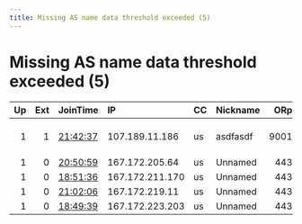 ```yaml
---
title: Missing AS name data threshold exceeded (5)
---
```


# Missing AS name data threshold exceeded (5)

|   Up |   Ext | JoinTime                                                                                            | IP              | CC   | Nickname   |   ORp |   Dirp | Version   | Contact           | OS    |   eFamMembers |
|-----:|------:|:----------------------------------------------------------------------------------------------------|:----------------|:-----|:-----------|------:|-------:|:----------|:------------------|:------|--------------:|
|    1 |     1 | [21:42:37](https://metrics.torproject.org/rs.html#details/3DF707C127FD4164A9EF0D99981A621249D2CE21) | 107.189.11.186  | us   | asdfasdf   |  9001 |      0 | 0.4.1.6   | asdf tor-relay.co | Linux |             1 |
|    1 |     0 | [20:50:59](https://metrics.torproject.org/rs.html#details/F136BFF38E51AD5B32E53BFB8F1725A23B7169DE) | 167.172.205.64  | us   | Unnamed    |   443 |     80 | 0.4.1.6   | None              | Linux |             1 |
|    1 |     0 | [18:51:36](https://metrics.torproject.org/rs.html#details/D7DA9A143F7416D3BB4669C47AB7A176D6D791B6) | 167.172.211.170 | us   | Unnamed    |   443 |     80 | 0.4.1.6   | None              | Linux |             1 |
|    1 |     0 | [21:02:06](https://metrics.torproject.org/rs.html#details/2DA051F2B3625495EF5EFC9E417BA49F0D2DF453) | 167.172.219.11  | us   | Unnamed    |   443 |     80 | 0.4.1.6   | None              | Linux |             1 |
|    1 |     0 | [18:49:39](https://metrics.torproject.org/rs.html#details/9E7D2618DDC8D5E1298DBF89AB55E636CACFE8B3) | 167.172.223.203 | us   | Unnamed    |   443 |     80 | 0.4.1.6   | None              | Linux |             1 |
